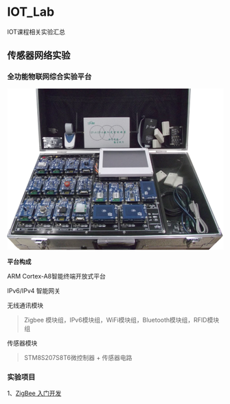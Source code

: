 # IOT_Lab
IOT课程相关实验汇总

## 传感器网络实验

### 全功能物联网综合实验平台

![img](img/pic1.png)

**平台构成** 

ARM Cortex-A8智能终端开放式平台

IPv6/IPv4 智能网关

无线通讯模块

> Zigbee 模块组，IPv6模块组，WiFi模块组，Bluetooth模块组，RFID模块组

传感器模块

> STM8S207S8T6微控制器 + 传感器电路



### 实验项目

1、[ZigBee 入门开发](/ZigBee入门开发/README.md)

